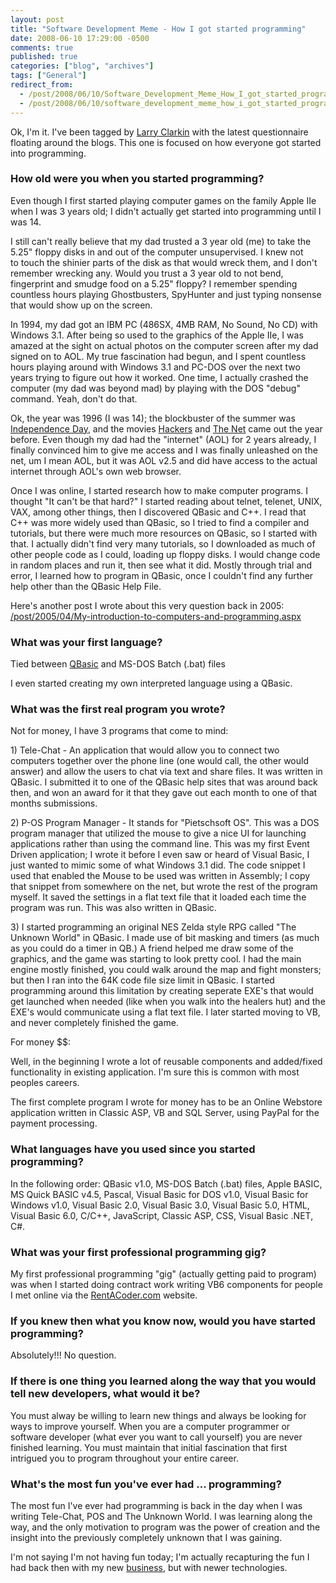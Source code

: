 ```yaml
---
layout: post
title: "Software Development Meme - How I got started programming"
date: 2008-06-10 17:29:00 -0500
comments: true
published: true
categories: ["blog", "archives"]
tags: ["General"]
redirect_from: 
  - /post/2008/06/10/Software_Development_Meme_How_I_got_started_programming
  - /post/2008/06/10/software_development_meme_how_i_got_started_programming
---
```

<!-- more -->
<p>Ok, I'm it. I've been tagged by <a href="http://larryclarkin.com">Larry Clarkin</a> with the latest questionnaire floating around the blogs. This one is focused on how everyone got started into programming.</p>
<h3>How old were you when you started programming?</h3>
<p>Even though I first started playing computer games on the family&nbsp;Apple IIe when I was 3 years old; I didn't actually get started into programming until I was 14.</p>
<p>I still can't really believe that my dad trusted a 3 year old (me) to take the 5.25" floppy disks in and out of the computer unsupervised. I knew not to&nbsp;touch the shinier parts of the disk as that would wreck them, and I don't remember wrecking any. Would you trust a 3 year old to not bend, fingerprint and smudge food on a 5.25" floppy? I remember spending countless hours playing Ghostbusters, SpyHunter and just typing nonsense that would show up on the screen.</p>
<p>In 1994, my dad got an IBM PC (486SX, 4MB RAM, No Sound, No CD) with Windows 3.1. After being so used to the graphics of the Apple IIe, I was amazed at the sight on actual photos on the computer screen after my dad signed on to AOL. My true fascination had begun, and I spent countless hours playing around with Windows 3.1 and PC-DOS over the next two years trying to figure out how it worked. One time, I actually crashed the computer (my dad was beyond mad) by playing with the DOS "debug" command. Yeah, don't do that.</p>
<p>Ok, the year was 1996 (I was 14); the blockbuster of the summer was <a href="http://www.imdb.com/title/tt0116629/">Independence Day</a>, and the movies <a href="http://www.imdb.com/title/tt0113243/">Hackers</a>&nbsp;and <a href="http://www.imdb.com/title/tt0113957/">The Net</a>&nbsp;came out the year before.&nbsp;Even though my dad had the "internet" (AOL)&nbsp;for 2 years already, I finally convinced him to give me access and I was finally unleashed on the net, um I mean AOL, but it was AOL v2.5 and did have access to the actual internet through AOL's own web browser.</p>
<p>Once I was online, I started research how to make computer programs. I thought "It can't be that hard?" I started reading about telnet, telenet, UNIX, VAX, among other things, then I discovered QBasic and C++. I read that C++ was more widely used than QBasic, so I tried to find a compiler and tutorials, but there were much more resources on QBasic, so I started with that. I actually didn't find very many tutorials, so I downloaded as much of other people code as I could, loading up floppy disks. I would change code in random places and run it, then see what it did. Mostly through trial and error, I learned how to program in QBasic, once I couldn't find any further help other than the QBasic Help File.</p>
<p>Here's another post I wrote about this very question back in 2005: <a href="/post/2005/04/My-introduction-to-computers-and-programming.aspx">/post/2005/04/My-introduction-to-computers-and-programming.aspx</a></p>
<h3>What was your first language?</h3>
<p>Tied between <a href="/post/2008/01/QBasic-was-my-First-Programming-Language.aspx">QBasic</a> and MS-DOS Batch (.bat) files</p>
<p>I even started creating my own interpreted language using a QBasic.</p>
<h3>What was the first real program you wrote?</h3>
<p>Not for money, I have 3 programs that come to mind:</p>
<p>1) Tele-Chat - An application that would allow you to connect two computers together over the phone line (one would call, the other would answer) and allow the users to chat via text and share files. It was written in QBasic. I submitted it to one of the QBasic help sites that was around back then, and won an award for it that they gave out each month to one of that months submissions.</p>
<p>2) P-OS Program Manager - It stands for "Pietschsoft OS". This was a DOS program manager that utilized the mouse to give a nice UI for launching applications rather than using the command line. This was my first Event Driven application; I wrote it before I even saw or heard of Visual Basic, I just wanted to mimic some of what Windows 3.1 did. The code snippet I used that enabled the Mouse to be used was written in Assembly; I copy that snippet from somewhere on the net, but wrote the rest of the program myself. It saved the settings in a flat text file that it loaded each time the program was run. This was also written in QBasic.</p>
<p>3) I started programming an original NES Zelda style RPG called "The Unknown World" in QBasic. I made use of bit masking and timers (as much as you could do a&nbsp;timer in QB.) A friend helped me draw some of the graphics, and the game was starting to look pretty cool. I had the main engine mostly finished, you could walk around the map and fight monsters; but then I ran into the 64K code file size limit in QBasic. I started programming around this limitation by creating seperate EXE's that would get launched&nbsp;when needed (like when you walk into the healers hut) and the EXE's would communicate using a flat text file. I later started moving to VB, and never completely finished the game.</p>
<p>For money $$:</p>
<p>Well, in the beginning I wrote a lot of reusable components and added/fixed functionality&nbsp;in existing application. I'm sure this is common with most peoples careers.</p>
<p>The first complete program I wrote for money&nbsp;has to be an Online Webstore application written in Classic ASP, VB and SQL Server, using PayPal for the payment processing.</p>
<h3>What languages have you used since you started programming?</h3>
<p>In the following order: QBasic v1.0, MS-DOS Batch (.bat) files, Apple BASIC, MS Quick BASIC v4.5, Pascal, Visual Basic for DOS v1.0, Visual Basic for Windows v1.0, Visual Basic 2.0, Visual Basic 3.0, Visual Basic 5.0, HTML, Visual Basic 6.0, C/C++, JavaScript,&nbsp;Classic ASP, CSS, Visual Basic .NET, C#.</p>
<h3>What was your first professional programming gig?</h3>
<p>My first professional programming "gig"&nbsp;(actually getting paid to program) was when I started doing contract work writing VB6 components for people I met online via the <a href="http://www.rentacoder.com">RentACoder.com</a> website.</p>
<h3>If you knew then what you know now, would you have started programming?</h3>
<p>Absolutely!!! No question.</p>
<h3>If there is one thing you learned along the way that you would tell new developers, what would it be?</h3>
<p>You must alway be willing to learn new things and always be looking for ways to improve yourself. When you are a computer programmer or software developer (what ever you want to call yourself) you are never finished learning. You must maintain that initial fascination that first intrigued you to program throughout your entire career.</p>
<h3>What's the most fun you've ever had ... programming?</h3>
<p>The most fun I've ever had programming is back in the day when I was writing Tele-Chat, POS and The Unknown World. I was learning along the way, and the only motivation to program was the power of creation and the insight into the previously completely unknown that I was gaining.</p>
<p>I'm not saying I'm not having fun today; I'm actually recapturing&nbsp;the fun I had back then with my new <a href="http://simplovation.com">business</a>, but with newer technologies.</p>
<p>&nbsp;</p>
<p>&nbsp;</p>
